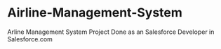 # Airline-Management-System
Arline Management System Project Done as an Salesforce Developer in Salesforce.com
